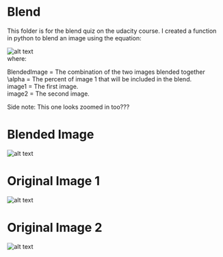 # Blend

This folder is for the blend quiz on the udacity course. I created a function in python to blend an image using the equation:

![alt text](https://raw.github.com/ataffe/computer_vision/master/Math_Screenshots/Blend.PNG)  
where:  

BlendedImage = The combination of the two images blended together  
\alpha = The percent of image 1 that will be included in the blend.  
image1 = The first image.  
image2 = The second image.  

Side note: This one looks zoomed in too???
# Blended Image
![alt text](https://raw.github.com/ataffe/computer_vision/master/blend/blended_gray.jpg)

# Original Image 1
![alt text](https://raw.github.com/ataffe/computer_vision/master/blend/lena.jpg)

# Original Image 2
![alt text](https://raw.github.com/ataffe/computer_vision/master/blend/mountain.jpg)
